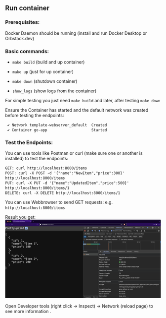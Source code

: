 ## Run container
### Prerequisites:
Docker Daemon should be running (install and run Docker Desktop or Orbstack.dev)

### Basic commands:
- `make build` (build and up container)

- `make up` (just for up container)
- `make down` (shutdown container)
- `show_logs` (show logs from the container)

For simple testing you just need `make build` and later, after testing `make down`

Ensure the Container has started and the default network was created before testing the endpoints:
```[+] Running 2/2
 ✔ Network template-webserver_default  Created                                    
 ✔ Container go-app                    Started    
 ```

### Test the Endpoints: 
You can use tools like Postman or curl (make sure one or another is installed) to test the endpoints:
```
GET: curl http://localhost:8000/items
POST: curl -X POST -d '{"name":"NewItem","price":300}' http://localhost:8000/items
PUT: curl -X PUT -d '{"name":"UpdatedItem","price":500}' http://localhost:8000/items/1
DELETE: curl -X DELETE http://localhost:8000/items/1
```
You can use Webbrowser to send GET requests: e.g. `http://localhost:8000/items`

Result you get:
![GET Result](GET.png)

Open Developer tools (right click -> Inspect) -> Network (reload page) to see more information .